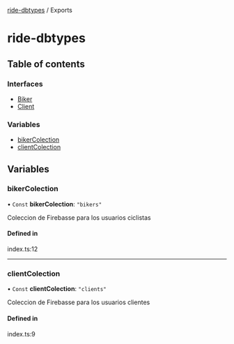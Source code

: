 [ride-dbtypes](README.md) / Exports

# ride-dbtypes

## Table of contents

### Interfaces

- [Biker](interfaces/Biker.md)
- [Client](interfaces/Client.md)

### Variables

- [bikerColection](modules.md#bikercolection)
- [clientColection](modules.md#clientcolection)

## Variables

### bikerColection

• `Const` **bikerColection**: ``"bikers"``

Coleccion de Firebasse para los usuarios ciclistas

#### Defined in

index.ts:12

___

### clientColection

• `Const` **clientColection**: ``"clients"``

Coleccion de Firebasse para los usuarios clientes

#### Defined in

index.ts:9
